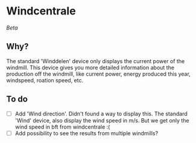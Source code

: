 # Windcentrale
*Beta*
## Why?
The standard 'Winddelen' device only displays the current power of the windmill. This device gives you more detailed information about the production off the windmill, like current power, energy produced this year, windspeed, roation speed, etc.
## To do
- [ ] Add 'Wind direction'. Didn't found a way to display this. The standard 'Wind' device, also display the wind speed in m/s. But we get only the wind speed in bft from windcentrale :(
- [ ] Add possibility to see the results from multiple windmills?
